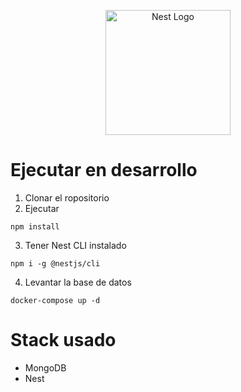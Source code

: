 <p align="center">
  <a href="http://nestjs.com/" target="blank"><img src="https://nestjs.com/img/logo-small.svg" width="200" alt="Nest Logo" /></a>
</p>

# Ejecutar en desarrollo

1. Clonar el ropositorio
2. Ejecutar
````
npm install
````
3. Tener Nest CLI instalado
````
npm i -g @nestjs/cli
````
4. Levantar la base de datos
````
docker-compose up -d
`````

# Stack usado
* MongoDB
* Nest

